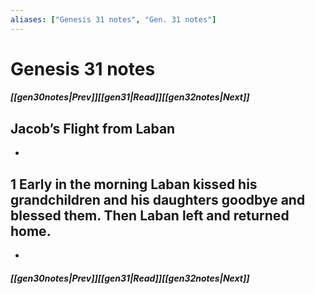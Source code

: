 ```yaml
---
aliases: ["Genesis 31 notes", "Gen. 31 notes"]
---
```

# Genesis 31 notes
##### <span class=arrow-left></span>[[gen30notes|Prev]]<span class=navigation-separator></span>[[gen31|Read]]<span class=navigation-separator></span>[[gen32notes|Next]]<span class=arrow-right></span>
## Jacob’s Flight from Laban
- 
## 1 Early in the morning Laban kissed his grandchildren and his daughters goodbye and blessed them. Then Laban left and returned home.
- 
##### <span class=arrow-left></span>[[gen30notes|Prev]]<span class=navigation-separator></span>[[gen31|Read]]<span class=navigation-separator></span>[[gen32notes|Next]]<span class=arrow-right></span>